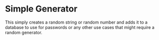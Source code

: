 # Simple Generator
This simply creates a random string or random number and adds it to a database to use for passwords or any other use cases that might require a random generator.
